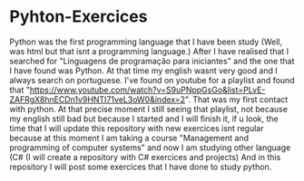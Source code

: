 # Pyhton-Exercices
Python was the first programming language that I have been study (Well, was html but that isnt a programming language.) 
After I have realised that I searched for "Linguagens de programação para iniciantes" and the one that I have found was Python. At that time my english wasnt very good and I always search on portuguese.
I've found on youtube for a playlist and found that "https://www.youtube.com/watch?v=S9uPNppGsGo&list=PLvE-ZAFRgX8hnECDn1v9HNTI71veL3oW0&index=2".
That was my first contact with python. At that precise moment I still seeing that playlist, not because my english still bad but because I started and I will finish it, if u look, the time that I will update this repository with new exercices isnt regular because at this moment I am taking a course "Management and programming of computer systems" and now I am studying other language (C# (I will create a repository with C# exercices and projects) 
And in this repository I will post some exercices that I have done to study python.
